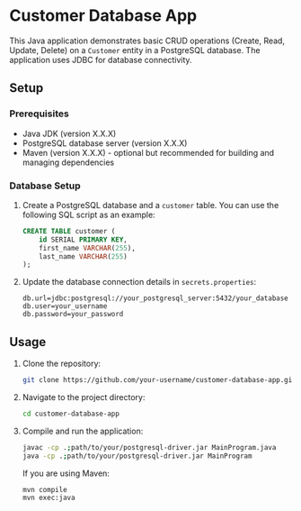 # Customer Database App

This Java application demonstrates basic CRUD operations (Create, Read, Update, Delete) on a `Customer` entity in a PostgreSQL database. The application uses JDBC for database connectivity.

## Setup

### Prerequisites

- Java JDK (version X.X.X)
- PostgreSQL database server (version X.X.X)
- Maven (version X.X.X) - optional but recommended for building and managing dependencies

### Database Setup

1. Create a PostgreSQL database and a `customer` table. You can use the following SQL script as an example:

    ```sql
    CREATE TABLE customer (
        id SERIAL PRIMARY KEY,
        first_name VARCHAR(255),
        last_name VARCHAR(255)
    );
    ```

2. Update the database connection details in `secrets.properties`:

    ```
    db.url=jdbc:postgresql://your_postgresql_server:5432/your_database
    db.user=your_username
    db.password=your_password
    ```

## Usage

1. Clone the repository:

    ```bash
    git clone https://github.com/your-username/customer-database-app.git
    ```

2. Navigate to the project directory:

    ```bash
    cd customer-database-app
    ```

3. Compile and run the application:

    ```bash
    javac -cp .;path/to/your/postgresql-driver.jar MainProgram.java
    java -cp .;path/to/your/postgresql-driver.jar MainProgram
    ```

   If you are using Maven:

    ```bash
    mvn compile
    mvn exec:java
